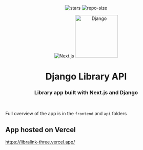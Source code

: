 <div align=center>

![stars] ![repo-size]

<picture>
  <source media="(prefers-color-scheme: dark)" srcset="frontend/public/nextjs-light.svg">
  <source media="(prefers-color-scheme: light)" srcset="frontend/public/nextjs-dark.svg">
  <img alt="Next.js">
</picture>

<picture>
    <source srcset="api/django-logo.png">
    <img alt="Django" width="133" height="133">
</picture>

# <a name="no-link"></a>Django Library API

### Library app built with Next.js and Django

</div>
&nbsp;&nbsp;&nbsp;&nbsp;

Full overview of the app is in the `frontend` and `api` folders

[repo-size]: https://img.shields.io/github/repo-size/dragan717080/NextDjangoLibrary
[stars]: https://img.shields.io/github/stars/dragan717080/NextDjangoLibrary

## App hosted on Vercel

https://libralink-three.vercel.app/
